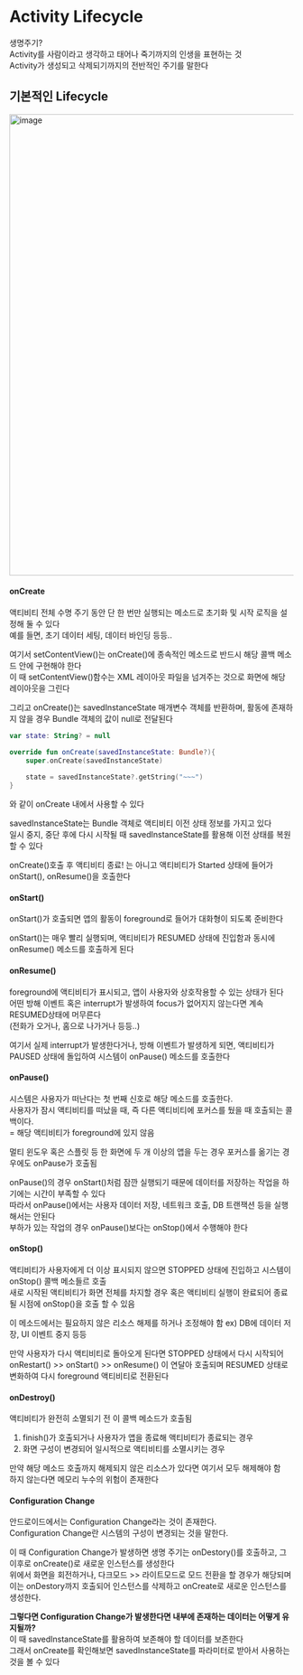 # Activity Lifecycle
생명주기?       
Activity를 사람이라고 생각하고 태어나 죽기까지의 인생을 표현하는 것       
Activity가 생성되고 삭제되기까지의 전반적인 주기를 말한다     

## 기본적인 Lifecycle
<img width="723" height="817" alt="image" src="https://github.com/user-attachments/assets/eed6e3db-f039-41a6-9405-92858d0c4d3a" />

#### onCreate
액티비티 전체 수명 주기 동안 단 한 번만 실행되는 메소드로 초기화 및 시작 로직을 설정해 둘 수 있다       
예를 들면, 초기 데이터 세팅, 데이터 바인딩 등등..

여기서 setContentView()는 onCreate()에 종속적인 메소드로 반드시 해당 콜백 메소드 안에 구현해야 한다        
이 때 setContentView()함수는 XML 레이아웃 파일을 넘겨주는 것으로 화면에 해당 레이아웃을 그린다      

그리고 onCreate()는 savedInstanceState 매개변수 객체를 반환하며, 활동에 존재하지 않을 경우 Bundle 객체의 값이 null로 전달된다       
```kotlin
var state: String? = null

override fun onCreate(savedInstanceState: Bundle?){
    super.onCreate(savedInstanceState)
    
    state = savedInstanceState?.getString("~~~")
}
```
와 같이 onCreate 내에서 사용할 수 있다      

savedInstanceState는 Bundle 객체로 액티비티 이전 상태 정보를 가지고 있다        
일시 중지, 중단 후에 다시 시작될 때 savedInstanceState를 활용해 이전 상태를 복원할 수 있다       

onCreate()호출 후 액티비티 종료! 는 아니고 액티비티가 Started 상태에 들어가 onStart(), onResume()을 호출한다

#### onStart()
onStart()가 호출되면 앱의 활동이 foreground로 들어가 대화형이 되도록 준비한다        

onStart()는 매우 빨리 실행되며, 액티비티가 RESUMED 상태에 진입함과 동시에 onResume() 메소드를 호출하게 된다       

#### onResume()
foreground에 액티비티가 표시되고, 앱이 사용자와 상호작용할 수 있는 상태가 된다       
어떤 방해 이벤트 혹은 interrupt가 발생하여 focus가 없어지지 않는다면 계속 RESUMED상태에 머무른다        
(전화가 오거나, 홈으로 나가거나 등등..)

여기서 실제 interrupt가 발생한다거나, 방해 이벤트가 발생하게 되면, 액티비티가 PAUSED 상태에 돌입하여 시스템이 onPause() 메소드를 호출한다       

#### onPause()
시스템은 사용자가 떠난다는 첫 번째 신호로 해당 메소드를 호출한다.       
사용자가 잠시 액티비티를 떠났을 때, 즉 다른 액티비티에 포커스를 뒀을 때 호출되는 콜백이다.        
= 해당 액티비티가 foreground에 있지 않음

멀티 윈도우 혹은 스플릿 등 한 화면에 두 개 이상의 앱을 두는 경우 포커스를 옮기는 경우에도 onPause가 호출됨       

onPause()의 경우 onStart()처럼 잠깐 실행되기 때문에 데이터를 저장하는 작업을 하기에는 시간이 부족할 수 있다       
따라서 onPause()에서는 사용자 데이터 저장, 네트워크 호출, DB 트랜잭션 등을 실행해서는 안된다      
부하가 있는 작업의 경우 onPause()보다는 onStop()에서 수행해야 한다

#### onStop()
액티비티가 사용자에게 더 이상 표시되지 않으면 STOPPED 상태에 진입하고 시스템이 onStop() 콜백 메소들르 호출     
새로 시작된 액티비티가 화면 전체를 차지할 경우 혹은 액티비티 실행이 완료되어 종료될 시점에 onStop()을 호출 할 수 있음     

이 메소드에서는 필요하지 않은 리소스 해제를 하거나 조정해야 함
ex) DB에 데이터 저장, UI 이벤트 중지 등등

만약 사용자가 다시 액티비티로 돌아오게 된다면 STOPPED 상태에서 다시 시작되어 onRestart() >> onStart() >> onResume() 이 연달아 호출되며 RESUMED 상태로 변화하여 다시 foreground 액티비티로 전환된다      

#### onDestroy()
액티비티가 완전히 소멸되기 전 이 콜백 메소드가 호출됨      
1. finish()가 호출되거나 사용자가 앱을 종료해 액티비티가 종료되는 경우
2. 화면 구성이 변경되어 일시적으로 액티비티를 소멸시키는 경우

만약 해당 메소드 호출까지 해제되지 않은 리소스가 있다면 여기서 모두 해제해야 함       
하지 않는다면 메모리 누수의 위험이 존재한다        

#### Configuration Change
안드로이드에서는 Configuration Change라는 것이 존재한다.        
Configuration Change란 시스템의 구성이 변경되는 것을 말한다.

이 때 Configuration Change가 발생하면 생명 주기는 onDestory()를 호출하고, 그 이후로 onCreate()로 새로운 인스턴스를 생성한다       
위에서 화면을 회전하거나, 다크모드 >> 라이트모드로 모드 전환을 할 경우가 해당되며 이는 onDestory까지 호출되어 인스턴스를 삭제하고 onCreate로 새로운 인스턴스를 생성한다.

**그렇다면 Configuration Change가 발생한다면 내부에 존재하는 데이터는 어떻게 유지될까?**        
이 때 savedInstanceState를 활용하여 보존해야 할 데이터를 보존한다       
그래서 onCreate를 확인해보면 savedInstanceState를 파라미터로 받아서 사용하는 것을 볼 수 있다
